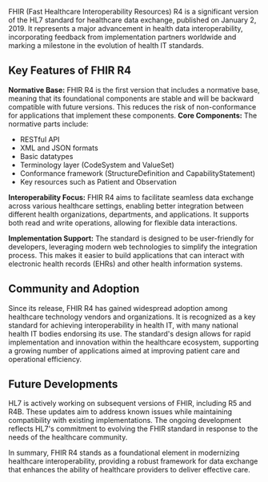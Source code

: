 FHIR (Fast Healthcare Interoperability Resources) R4 is a significant version of the HL7 standard for healthcare data exchange, published on January 2, 2019. It represents a major advancement in health data interoperability, incorporating feedback from implementation partners worldwide and marking a milestone in the evolution of health IT standards.

## Key Features of FHIR R4

**Normative Base:** FHIR R4 is the first version that includes a normative base, meaning that its foundational components are stable and will be backward compatible with future versions. This reduces the risk of non-conformance for applications that implement these components.
**Core Components:** The normative parts include:
* RESTful API
* XML and JSON formats
* Basic datatypes
* Terminology layer (CodeSystem and ValueSet)
* Conformance framework (StructureDefinition and CapabilityStatement)
* Key resources such as Patient and Observation

**Interoperability Focus:** FHIR R4 aims to facilitate seamless data exchange across various healthcare settings, enabling better integration between different health organizations, departments, and applications. It supports both read and write operations, allowing for flexible data interactions.

**Implementation Support:** The standard is designed to be user-friendly for developers, leveraging modern web technologies to simplify the integration process. This makes it easier to build applications that can interact with electronic health records (EHRs) and other health information systems.

## Community and Adoption
Since its release, FHIR R4 has gained widespread adoption among healthcare technology vendors and organizations. It is recognized as a key standard for achieving interoperability in health IT, with many national health IT bodies endorsing its use. The standard's design allows for rapid implementation and innovation within the healthcare ecosystem, supporting a growing number of applications aimed at improving patient care and operational efficiency.

## Future Developments
HL7 is actively working on subsequent versions of FHIR, including R5 and R4B. These updates aim to address known issues while maintaining compatibility with existing implementations. The ongoing development reflects HL7's commitment to evolving the FHIR standard in response to the needs of the healthcare community.

In summary, FHIR R4 stands as a foundational element in modernizing healthcare interoperability, providing a robust framework for data exchange that enhances the ability of healthcare providers to deliver effective care.
